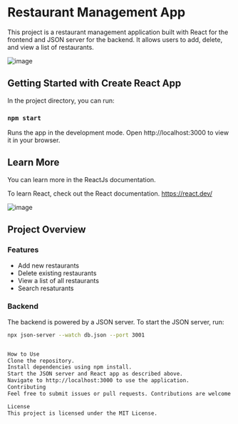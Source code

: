 # Restaurant Management App

This project is a restaurant management application built with React for the frontend and JSON server for the backend. It allows users to add, delete, and view a list of restaurants.

![image](https://github.com/user-attachments/assets/0917b0fc-593c-46e1-a55c-ad87efb30eb2)


## Getting Started with Create React App

In the project directory, you can run:

### `npm start`

Runs the app in the development mode.
Open http://localhost:3000 to view it in your browser.

## Learn More

You can learn more in the  ReactJs documentation.

To learn React, check out the React documentation.
https://react.dev/

![image](https://github.com/user-attachments/assets/78691fdb-bfcd-41ed-8b0c-4662fbe018d4)


## Project Overview

### Features

- Add new restaurants
- Delete existing restaurants
- View a list of all restaurants
- Search resaturants

### Backend

The backend is powered by a JSON server. To start the JSON server, run:

```bash
npx json-server --watch db.json --port 3001


How to Use
Clone the repository.
Install dependencies using npm install.
Start the JSON server and React app as described above.
Navigate to http://localhost:3000 to use the application.
Contributing
Feel free to submit issues or pull requests. Contributions are welcome!

License
This project is licensed under the MIT License.

